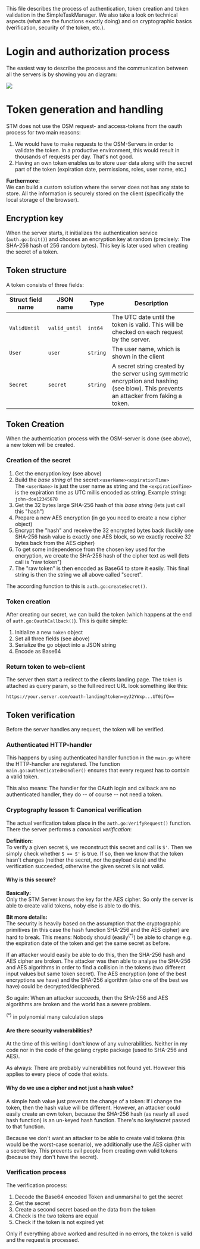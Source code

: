 This file describes the process of authentication, token creation and token validation in the SimpleTaskManager.
We also take a look on technical aspects (what are the functions exactly doing) and on cryptographic basics (verification, security of the token, etc.).

# Login and authorization process

The easiest way to describe the process and the communication between all the servers is by showing you an diagram:

![](authentication.png)

# Token generation and handling

STM does not use the OSM request- and access-tokens from the oauth process for two main reasons:

1. We would have to make requests to the OSM-Servers in order to validate the token. In a productive environment, this would result in thousands of requests per day. That's not good.
2. Having an own token enables us to store user data along with the secret part of the token (expiration date, permissions, roles, user name, etc.)

**Furthermore:**<br>
We can build a custom solution where the server does not has any state to store.
All the information is securely stored on the client (specifically the local storage of the browser).

## Encryption key

When the server starts, it initializes the authentication service (`auth.go:Init()`) and chooses an encryption key at random (precisely: The SHA-256 hash of 256 random bytes).
This key is later used when creating the secret of a token.

## Token structure

A token consists of three fields:

| Struct field name | JSON name | Type | Description |
| ----------------- | --------- | ---- | ----------- |
| `ValidUntil` | `valid_until` | `int64` | The UTC date until the token is valid. This will be checked on each request by the server. |
| `User` | `user` | `string` | The user name, which is shown in the client
| `Secret` | `secret` | `string` | A secret string created by the server using symmetric encryption and hashing (see blow). This prevents an attacker from faking a token.

## Token Creation

When the authentication process with the OSM-server is done (see above), a new token will be created.

### Creation of the secret

1. Get the encryption key (see above)
2. Build the *base string* of the secret:`<userName><axpirationTime>`<br>
The `<userName>` is just the user name as string and the `<expirationTime>` is the expiration time as UTC millis encoded as string. Example string: `john-doe12345678`
3. Get the 32 bytes large SHA-256 hash of this *base string* (lets just call this "hash")
4. Prepare a new AES encryption (in go you need to create a new cipher object)
5. Encrypt the "hash" and receive the 32 encrypted bytes back (luckily one SHA-256 hash value is exactly one AES block, so we exactly receive 32 bytes back from the AES cipher)
6. To get some independence from the chosen key used for the encryption, we create the SHA-256 hash of the cipher text as well (lets call is "raw token")
7. The "raw token" is then encoded as Base64 to store it easily. This final string is then the string we all above called "secret".

The according function to this is `auth.go:createSecret()`.

### Token creation

After creating our secret, we can build the token (which happens at the end of `auth.go:OauthCallback()`).
This is quite simple:

1. Initialize a new `Token` object
2. Set all three fields (see above)
3. Serialize the go object into a JSON string
4. Encode as Base64

### Return token to web-client

The server then start a redirect to the clients landing page.
The token is attached as query param, so the full redirect URL look something like this:

```
https://your.server.com/oauth-landing?token=eyJ2YWxp...UT0ifQ==
```

## Token verification

Before the server handles any request, the token will be verified.

### Authenticated HTTP-handler

This happens by using authenticated handler function in the `main.go` where the HTTP-handler are registered.
The function `main.go:authenticatedHandler()` ensures that every request has to contain a valid token.

This also means:
The handler for the OAuth login and callback are no authenticated handler, they do -- of course -- not need a token.

### Cryptography lesson 1: Canonical verification

The actual verification takes place in the `auth.go:VerifyRequest()` function.
There the server performs a *canonical verification*:

**Definition:**<br>
To verify a given secret `S`, we reconstruct this secret and call is `S'`.
Then we simply check whether `S == S'` is true.
If so, then we know that the token hasn't changes (neither the secret, nor the payload data) and the verification succeeded, otherwise the given secret `S` is not valid.<br>

#### Why is this secure?
**Basically:**<br>
Only the STM Server knows the key for the AES cipher. So only the server is able to create valid tokens, noby else is able to do this.<br>

**Bit more details:**<br>
The security is heavily based on the assumption that the cryptographic primitives (in this case the hash function SHA-256 and the AES cipher) are hard to break.
This means: Nobody should (easily<sup>(*)</sup>) be able to change e.g. the expiration date of the token and get the same secret as before.

If an attacker would easily be able to do this, then the SHA-256 hash and AES cipher are broken.
The attacker was then able to analyse the SHA-256 and AES algorithms in order to find a collision in the tokens (two different input values but same token secret).
The AES encryption (one of the best encryptions we have) and the SHA-256 algorithm (also one of the best we have) could be decrypted/deciphered.

So again: When an attacker succeeds, then the SHA-256 and AES algorithms are broken and the world has a severe problem.

<sup>(*)</sup> in polynomial many calculation steps

#### Are there security vulnerabilities?

At the time of this writing I don't know of any vulnerabilities.
Neither in my code nor in the code of the golang crypto package (used to SHA-256 and AES).

As always: There are probably vulnerabilities not found yet.
However this applies to every piece of code that exists.

#### Why do we use a cipher and not just a hash value?
A simple hash value just prevents the change of a token: If i change the token, then the hash value will be different.
However, an attacker could easily create an own token, because the SHA-256 hash (as nearly all used hash function) is an un-keyed hash function.
There's no key/secret passed to that function.

Because we don't want an attacker to be able to create valid tokens (this would be the worst-case scenario), we additionally use the AES cipher with a secret key.
This prevents evil people from creating own valid tokens (because they don't have the secret).
 
### Verification process

The verification process:

1. Decode the Base64 encoded Token and unmarshal to get the secret
2. Get the secret
3. Create a second secret based on the data from the token
4. Check is the two tokens are equal
5. Check if the token is not expired yet

Only if everything above worked and resulted in no errors, the token is valid and the request is processed.